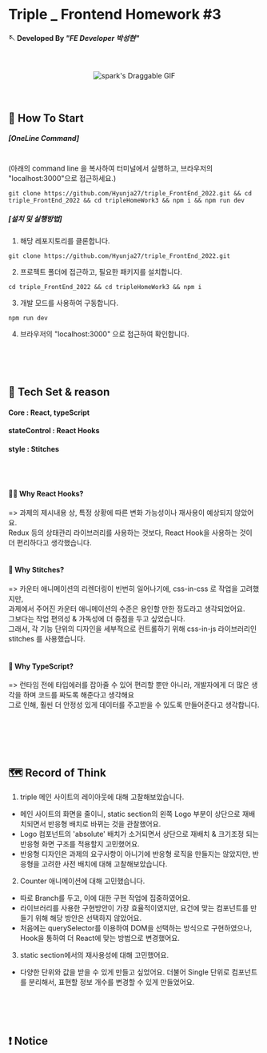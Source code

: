 <br/>

# Triple _ Frontend Homework \#3


#### 🪡  Developed By _"FE Developer 박성현"_

<br/>
<br/>

  
  <div align="center">
    <img src="https://play-lh.googleusercontent.com/iGYo5pucLuqcD8eptVjjWwiilKXbd0FiIE-dMO0l9185DaL1lEfbSNJbJBfJm53q25c" alt="spark's Draggable GIF"/>
  
  </div>
</div>

<br/>
<br/>

## 📜 How To Start

##### [OneLine Command] 
<br/>
(아래의 command line 을 복사하여 터미널에서 실행하고, 브라우저의 "localhost:3000"으로 접근하세요.)

```
git clone https://github.com/Hyunja27/triple_FrontEnd_2022.git && cd triple_FrontEnd_2022 && cd tripleHomeWork3 && npm i && npm run dev

```

##### [설치 및 실행방법] 

1. 해당 레포지토리를 클론합니다.

```
git clone https://github.com/Hyunja27/triple_FrontEnd_2022.git
```

2. 프로젝트 폴더에 접근하고, 필요한 패키지를 설치합니다.

```
cd triple_FrontEnd_2022 && cd tripleHomeWork3 && npm i
```

3. 개발 모드를 사용하여 구동합니다.

```
npm run dev
```

4. 브라우저의 "localhost:3000" 으로 접근하여 확인합니다. 

<br/>
<br/>
<br/>


## 🧰 Tech Set & reason

#### Core :   React, typeScript <br/>
#### stateControl :   React Hooks <br/>
#### style :   Stitches <br/>
<br/>
<br/>

#### 🙋‍♂️ Why React Hooks?
=> 과제의 제시내용 상, 특정 상황에 따른 변화 가능성이나 재사용이 예상되지 않았어요. <br/>
Redux 등의 상태관리 라이브러리를 사용하는 것보다, React Hook을 사용하는 것이 더 편리하다고 생각했습니다. <br/> 
<br/>

#### 🙋‍ Why Stitches? 
=> 카운터 애니메이션의 리렌더링이 빈번히 일어나기에, css-in-css 로 작업을 고려했지만, <br/> 
과제에서 주어진 카운터 애니메이션의 수준은 용인할 만한 정도라고 생각되었어요. <br/> 
그보다는 작업 편의성 & 가독성에 더 중점을 두고 싶었습니다.<br/>
그래서, 각 기능 단위의 디자인을 세부적으로 컨트롤하기 위해 css-in-js 라이브러리인 stitches 를 사용했습니다. <br/>
<br/>

#### 🙋‍ Why TypeScript? 
=> 런타임 전에 타입에러를 잡아줄 수 있어 편리할 뿐만 아니라, 개발자에게 더 많은 생각을 하며 코드를 짜도록 해준다고 생각해요 <br/> 
그로 인해, 훨씬 더 안정성 있게 데이터를 주고받을 수 있도록 만들어준다고 생각합니다. <br/> 
<br/>






<br/>
<br/>
<br/>


## 🗺️ Record of Think
  
  1. triple 메인 사이트의 레이아웃에 대해 고찰해보았습니다.
  - 메인 사이트의 화면을 줄이니, static section의 왼쪽 Logo 부분이 상단으로 재배치되면서 반응형 배치로 바뀌는 것을 관찰했어요.
  - Logo 컴포넌트의 'absolute' 배치가 소거되면서 상단으로 재배치 & 크기조정 되는 반응형 화면 구조를 적용할지 고민했어요.
  - 반응형 디자인은 과제의 요구사항이 아니기에 반응형 로직을 만들지는 않았지만, 반응형을 고려한 사전 배치에 대해 고찰해보았습니다. 
  
  2. Counter 애니메이션에 대해 고민했습니다.
  - 따로 Branch를 두고, 이에 대한 구현 작업에 집중하였어요.
  - 라이브러리를 사용한 구현방안이 가장 효율적이였지만, 요건에 맞는 컴포넌트를 만들기 위해 해당 방안은 선택하지 않았어요.
  - 처음에는 querySelector를 이용하여 DOM을 선택하는 방식으로 구현하였으나, Hook을 통하여 더 React에 맞는 방법으로 변경했어요.
  
  3. static section에서의 재사용성에 대해 고민했어요.
  - 다양한 단위와 값을 받을 수 있게 만들고 싶었어요. 더불어 Single 단위로 컴포넌트를 분리해서, 표현할 정보 개수를 변경할 수 있게 만들었어요.

<br/>
<br/>
<br/>

## ❗️ Notice
